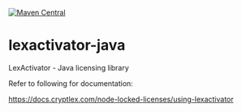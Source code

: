 [![Maven Central](https://img.shields.io/maven-central/v/com.cryptlex.lexactivator/lexactivator.svg?label=Maven%20Central)](https://search.maven.org/search?q=g:%22com.cryptlex.lexactivator%22%20AND%20a:%22lexactivator%22)

# lexactivator-java
LexActivator - Java licensing library

Refer to following for documentation:

https://docs.cryptlex.com/node-locked-licenses/using-lexactivator
